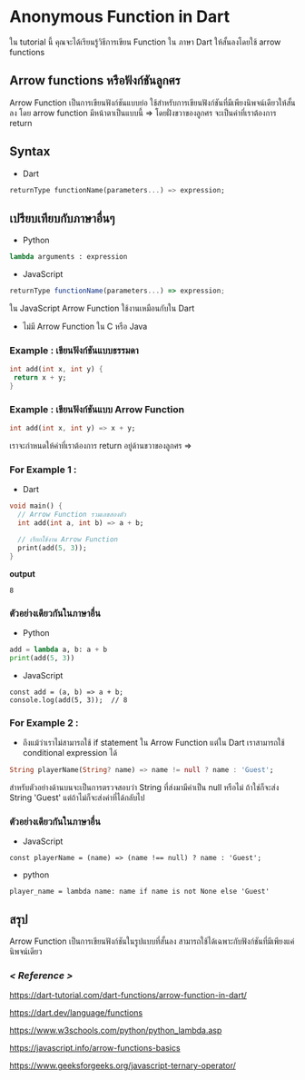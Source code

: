 # Anonymous Function in Dart
ใน tutorial นี้ คุณจะได้เรียนรู้วิธีการเขียน Function ใน ภาษา Dart ให้สั้นลงโดยใช้ arrow functions
## Arrow functions หรือฟังก์ชันลูกศร
Arrow Function เป็นการเขียนฟังก์ชันแบบย่อ ใช้สำหรับการเขียนฟังก์ชันที่มีเพียงนิพจน์เดียวให้สั้นลง โดย arrow function มีหน้าตาเป็นแบบนี้ => โดยฝั่งขวาของลูกศร จะเป็นค่าที่เราต้องการ return

## Syntax
- Dart
 ```dart
returnType functionName(parameters...) => expression;
```
## เปรียบเทียบกับภาษาอื่นๆ
- Python
```python
lambda arguments : expression
```

- JavaScript 
```javascript
returnType functionName(parameters...) => expression; 
```
ใน JavaScript Arrow Function ใช้งานเหมือนกับใน Dart 
- ไม่มี Arrow Function ใน C หรือ Java  

### Example : เขียนฟังก์ชันแบบธรรมดา
 ```dart
int add(int x, int y) {
  return x + y;
}
```

### Example : เขียนฟังก์ชันแบบ Arrow Function
 ```dart
int add(int x, int y) => x + y;

```
เราจะกำหนดให้ค่าที่เราต้องการ return อยู่ด้านขวาของลูกศร => 
### For Example 1 :
- Dart
```dart
void main() {
  // Arrow Function รวมเลขสองตัว
  int add(int a, int b) => a + b;

  // เรียกใช้งาน Arrow Function
  print(add(5, 3));  
}

```
**output**
```
8
```
### ตัวอย่างเดียวกันในภาษาอื่น
- Python
```python
add = lambda a, b: a + b
print(add(5, 3))  

```

- JavaScript
```
const add = (a, b) => a + b;
console.log(add(5, 3));  // 8

```
### For Example 2 :
- ถึงแม้ว่าเราไม่สามารถใช้  if statement ใน Arrow Function แต่ใน Dart เราสามารถใช้ conditional expression ได้
```dart
String playerName(String? name) => name != null ? name : 'Guest';

```
สำหรับตัวอย่างด้านบนจะเป็นการตรวจสอบว่า String ที่ส่งมามีค่าเป็น null หรือไม่ ถ้าใช่ก็จะส่ง String 'Guest' แต่ถ้าไม่ก็จะส่งค่าที่ได้กลับไป
### ตัวอย่างเดียวกันในภาษาอื่น
- JavaScript
```
const playerName = (name) => (name !== null) ? name : 'Guest';
```
- python
```
player_name = lambda name: name if name is not None else 'Guest'
```

## สรุป
Arrow Function เป็นการเขียนฟังก์ชันในรูปแบบที่สั้นลง สามารถใช้ได้เฉพาะกับฟังก์ชันที่มีเพียงแค่นิพจน์เดียว  
### *< Reference >*
https://dart-tutorial.com/dart-functions/arrow-function-in-dart/

https://dart.dev/language/functions

https://www.w3schools.com/python/python_lambda.asp

https://javascript.info/arrow-functions-basics

https://www.geeksforgeeks.org/javascript-ternary-operator/